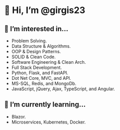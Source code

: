 # 👋 Hi, I’m @girgis23

## 👀 I’m interested in...
- Problem Solving.
- Data Structure & Algorithms.
- OOP & Design Patterns.
- SOLID & Clean Code.
- Software Engineering & Clean Arch.
- Full Stack Development.
- Python, Flask, and FastAPI.
- Dot Net Core, MVC, and API.
- MS-SQL, Redis, and MongoDb.
- JavaScript, jQuery, Ajax, TypeScript, and Angular.

## 🌱 I’m currently learning...
- Blazor.
- Microservices, Kubernetes, Docker.


<!---
girgis23/girgis23 is a ✨ special ✨ repository because its `README.md` (this file) appears on your GitHub profile.
You can click the Preview link to take a look at your changes.
--->
